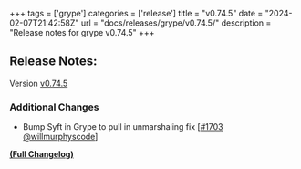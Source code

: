 +++
tags = ['grype']
categories = ['release']
title = "v0.74.5"
date = "2024-02-07T21:42:58Z"
url = "docs/releases/grype/v0.74.5/"
description = "Release notes for grype v0.74.5"
+++

## Release Notes:
Version [v0.74.5](https://github.com/anchore/grype/releases/tag/v0.74.5)

### Additional Changes

- Bump Syft in Grype to pull in unmarshaling fix [[#1703](https://github.com/anchore/grype/pull/1703) [@willmurphyscode](https://github.com/willmurphyscode)]

**[(Full Changelog)](https://github.com/anchore/grype/compare/v0.74.4...v0.74.5)**
